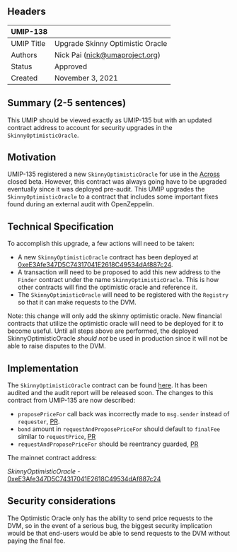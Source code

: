 ## Headers
| UMIP-138   |                                     |
|------------|-------------------------------------|
| UMIP Title | Upgrade Skinny Optimistic Oracle    |
| Authors    | Nick Pai (nick@umaproject.org)      |
| Status     | Approved                           |
| Created    | November 3, 2021                    |

## Summary (2-5 sentences)
This UMIP should be viewed exactly as UMIP-135 but with an updated contract address to account for security upgrades in the `SkinnyOptimisticOracle`.

## Motivation
UMIP-135 registered a new `SkinnyOptimisticOracle` for use in the [Across](https://medium.com/across-protocol/announcing-across-protocol-the-fastest-cheapest-and-most-secure-l2-to-l1-bridge-b64c66700e59) closed beta. However, this contract was always going have to be upgraded eventually since it was deployed pre-audit. This UMIP upgrades the `SkinnyOptimisticOracle` to a contract that includes some important fixes found during an external audit with OpenZeppelin.

## Technical Specification
To accomplish this upgrade, a few actions will need to be taken:
- A new `SkinnyOptimisticOracle` contract has been deployed at [0xeE3Afe347D5C74317041E2618C49534dAf887c24](https://etherscan.io/address/0xeE3Afe347D5C74317041E2618C49534dAf887c24).
- A transaction will need to be proposed to add this new address to the `Finder` contract under the name `SkinnyOptimisticOracle`. This is how other contracts will find the optimistic oracle and reference it.
- The `SkinnyOptimisticOracle` will need to be registered with the `Registry` so that it can make requests to the DVM.

Note: this change will only add the skinny optimistic oracle. New financial contracts that utilize the optimistic oracle will need to be deployed for it to become useful. Until all steps above are performed, the deployed SkinnyOptimisticOracle _should not_ be used in production since it will not be able to raise disputes to the DVM.

## Implementation

The `SkinnyOptimisticOracle` contract can be found [here](https://github.com/UMAprotocol/protocol/blob/master/packages/core/contracts/oracle/implementation/SkinnyOptimisticOracle.sol). It has been audited and the audit report will be released soon. The changes to this contract from UMIP-135 are now described:
- `proposePriceFor` call back was incorrectly made to `msg.sender` instead of `requester`, [PR](https://github.com/UMAprotocol/protocol/pull/3531). 
- `bond` amount in `requestAndProposePriceFor` should default to `finalFee` similar to `requestPrice`, [PR](https://github.com/UMAprotocol/protocol/pull/3534)
- `requestAndProposePriceFor` should be reentrancy guarded, [PR](https://github.com/UMAprotocol/protocol/pull/3539)

The mainnet contract address:

*SkinnyOptimisticOracle* - [0xeE3Afe347D5C74317041E2618C49534dAf887c24](https://etherscan.io/address/0xeE3Afe347D5C74317041E2618C49534dAf887c24)


## Security considerations

The Optimistic Oracle only has the ability to send price requests to the DVM, so in the event of a serious bug, the biggest security implication would be that end-users would be able to send requests to the DVM without paying the final fee.
